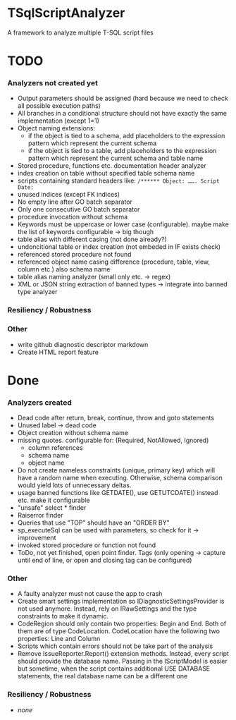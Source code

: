 # TSqlScriptAnalyzer

A framework to analyze multiple T-SQL script files

# TODO

### Analyzers not created yet

- Output parameters should be assigned (hard because we need to check all possible execution paths)
- All branches in a conditional structure should not have exactly the same implementation (except 1=1)
- Object naming extensions:
    - if the object is tied to a schema, add placeholders to the expression pattern which represent the current schema
    - if the object is tied to a table, add placeholders to the expression pattern which represent the current schema
      and table name
- Stored procedure, functions etc. documentation header analyzer
- index creation on table without specified table schema name
- scripts containing standard headers like:
  `/****** Object: ……. Script Date:`
- unused indices (except FK indices)
- No empty line after GO batch separator
- Only one consecutive GO batch separator
- procedure invocation without schema
- Keywords must be uppercase or lower case (configurable). maybe make the list of keywords configurable -> big though
- table alias with different casing (not done already?)
- undoncitional table or index  creation (not embeded in IF exists check)
- referenced stored procedure not found
- referenced object name casing difference (procedure, table, view, column etc.) also schema name
- table alias naming analyzer (small only etc. -> regex)
- XML or JSON string extraction of banned types -> integrate into banned type analyzer
  
### Resiliency / Robustness

### Other

- write github diagnostic descriptor markdown
- Create HTML report feature

# Done

### Analyzers created

- Dead code after return, break, continue, throw and goto statements
- Unused label -> dead code
- Object creation without schema name
- missing quotes. configurable for: (Required, NotAllowed, Ignored)
    - column references
    - schema name
    - object name
- Do not create nameless constraints (unique, primary key) which will have a random name when executing. Otherwise,
  schema comparison would yield lots of unnecessary deltas.
- usage banned functions like GETDATE(), use GETUTCDATE() instead etc. make it configurable
- "unsafe" select * finder
- Raiserror finder
- Queries that use "TOP" should have an "ORDER BY"
- sp_executeSql can be used with parameters, so check for it -> improvement
- invoked stored procedure or function not found
- ToDo, not yet finished, open point finder. Tags (only opening -> capture until end of line, or open and closing tag
  can be configured)

### Other

- A faulty analyzer must not cause the app to crash
- Create smart settings implementation so IDiagnosticSettingsProvider is not used anymore. Instead, rely on
  IRawSettings<out TSettings> and the type constraints to make it dynamic.
- CodeRegion should only contain two properties: Begin and End. Both of them are of type CodeLocation.
  CodeLocation have the following two properties: Line and Column
- Scripts which contain errors should not be take part of the analysis
- Remove IssueReporter.Report() extension methods. Instead, every script should provide the database name. Passing in
  the IScriptModel is easier but sometime, when the script contains additional USE DATABASE statements, the real
  database name can be a different one

### Resiliency / Robustness

- *none*
